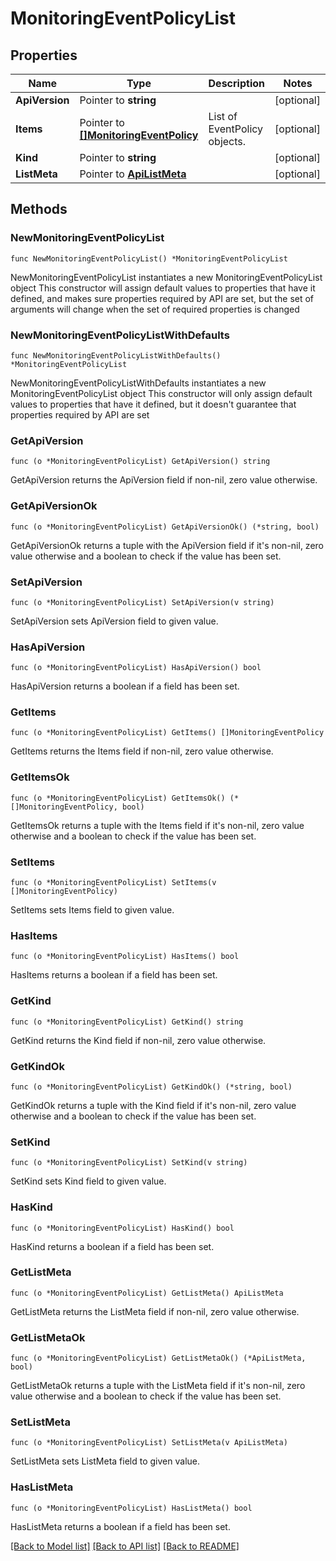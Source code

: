 # MonitoringEventPolicyList

## Properties

Name | Type | Description | Notes
------------ | ------------- | ------------- | -------------
**ApiVersion** | Pointer to **string** |  | [optional] 
**Items** | Pointer to [**[]MonitoringEventPolicy**](MonitoringEventPolicy.md) | List of EventPolicy objects. | [optional] 
**Kind** | Pointer to **string** |  | [optional] 
**ListMeta** | Pointer to [**ApiListMeta**](apiListMeta.md) |  | [optional] 

## Methods

### NewMonitoringEventPolicyList

`func NewMonitoringEventPolicyList() *MonitoringEventPolicyList`

NewMonitoringEventPolicyList instantiates a new MonitoringEventPolicyList object
This constructor will assign default values to properties that have it defined,
and makes sure properties required by API are set, but the set of arguments
will change when the set of required properties is changed

### NewMonitoringEventPolicyListWithDefaults

`func NewMonitoringEventPolicyListWithDefaults() *MonitoringEventPolicyList`

NewMonitoringEventPolicyListWithDefaults instantiates a new MonitoringEventPolicyList object
This constructor will only assign default values to properties that have it defined,
but it doesn't guarantee that properties required by API are set

### GetApiVersion

`func (o *MonitoringEventPolicyList) GetApiVersion() string`

GetApiVersion returns the ApiVersion field if non-nil, zero value otherwise.

### GetApiVersionOk

`func (o *MonitoringEventPolicyList) GetApiVersionOk() (*string, bool)`

GetApiVersionOk returns a tuple with the ApiVersion field if it's non-nil, zero value otherwise
and a boolean to check if the value has been set.

### SetApiVersion

`func (o *MonitoringEventPolicyList) SetApiVersion(v string)`

SetApiVersion sets ApiVersion field to given value.

### HasApiVersion

`func (o *MonitoringEventPolicyList) HasApiVersion() bool`

HasApiVersion returns a boolean if a field has been set.

### GetItems

`func (o *MonitoringEventPolicyList) GetItems() []MonitoringEventPolicy`

GetItems returns the Items field if non-nil, zero value otherwise.

### GetItemsOk

`func (o *MonitoringEventPolicyList) GetItemsOk() (*[]MonitoringEventPolicy, bool)`

GetItemsOk returns a tuple with the Items field if it's non-nil, zero value otherwise
and a boolean to check if the value has been set.

### SetItems

`func (o *MonitoringEventPolicyList) SetItems(v []MonitoringEventPolicy)`

SetItems sets Items field to given value.

### HasItems

`func (o *MonitoringEventPolicyList) HasItems() bool`

HasItems returns a boolean if a field has been set.

### GetKind

`func (o *MonitoringEventPolicyList) GetKind() string`

GetKind returns the Kind field if non-nil, zero value otherwise.

### GetKindOk

`func (o *MonitoringEventPolicyList) GetKindOk() (*string, bool)`

GetKindOk returns a tuple with the Kind field if it's non-nil, zero value otherwise
and a boolean to check if the value has been set.

### SetKind

`func (o *MonitoringEventPolicyList) SetKind(v string)`

SetKind sets Kind field to given value.

### HasKind

`func (o *MonitoringEventPolicyList) HasKind() bool`

HasKind returns a boolean if a field has been set.

### GetListMeta

`func (o *MonitoringEventPolicyList) GetListMeta() ApiListMeta`

GetListMeta returns the ListMeta field if non-nil, zero value otherwise.

### GetListMetaOk

`func (o *MonitoringEventPolicyList) GetListMetaOk() (*ApiListMeta, bool)`

GetListMetaOk returns a tuple with the ListMeta field if it's non-nil, zero value otherwise
and a boolean to check if the value has been set.

### SetListMeta

`func (o *MonitoringEventPolicyList) SetListMeta(v ApiListMeta)`

SetListMeta sets ListMeta field to given value.

### HasListMeta

`func (o *MonitoringEventPolicyList) HasListMeta() bool`

HasListMeta returns a boolean if a field has been set.


[[Back to Model list]](../README.md#documentation-for-models) [[Back to API list]](../README.md#documentation-for-api-endpoints) [[Back to README]](../README.md)


